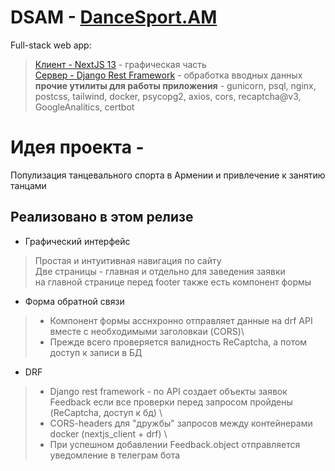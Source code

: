 # DSAM - [DanceSport.AM](https://dancesport.am/)
Full-stack web app:
> [Клиент - NextJS 13](https://github.com/ChehST/dancesport/tree/main/front) - графическая часть \
[Сервер - Django Rest Framework](https://github.com/ChehST/dancesport/tree/main/backend) - обработка вводных данных \
**прочие утилиты для работы приложения** - gunicorn, psql, nginx, postcss, tailwind, docker, psycopg2, axios, cors, recaptcha@v3, GoogleAnalitics, certbot


# Идея проекта -
Популизация танцевального спорта в Армении и привлечение к занятию танцами

## Реализовано в этом релизе
* Графический интерфейс
> Простая и интуитивная навигация по сайту \
Две страницы - главная и отдельно для заведения заявки \
на главной странице перед footer также есть компонент формы
* Форма обратной связи
>   * Компонент формы асснхронно отправляет данные на drf API вместе с  необходимыми заголовкаи (CORS)\
>   * Прежде всего проверяется валидность ReCaptcha, а потом доступ к записи в БД

* DRF
> * Django rest framework - по API создает объекты заявок Feedback если все проверки перед запросом пройдены (ReCaptcha, доступ к бд) \
> * CORS-headers для "дружбы" запросов между контейнерами docker (nextjs_client + drf) \
> * При успешном добавлении Feedback.object отправляется уведомление в телеграм бота


